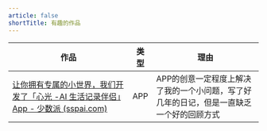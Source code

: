 ```yaml
---
article: false
shortTitle: 有趣的作品
---
```


| 作品                                                         | 类型 | 理由                                                         |
| ------------------------------------------------------------ | ---- | ------------------------------------------------------------ |
| [让你拥有专属的小世界，我们开发了「心光 -AI 生活记录伴侣」App - 少数派 (sspai.com)](https://sspai.com/post/81865) | APP  | APP的创意一定程度上解决了我的一个小问题，写了好几年的日记，但是一直缺乏一个好的回顾方式 |

